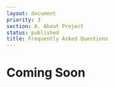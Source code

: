 ```yaml
---
layout: document
priority: 3
section: A. About Project
status: published
title: Frequently Asked Questions
---
```


# Coming Soon
